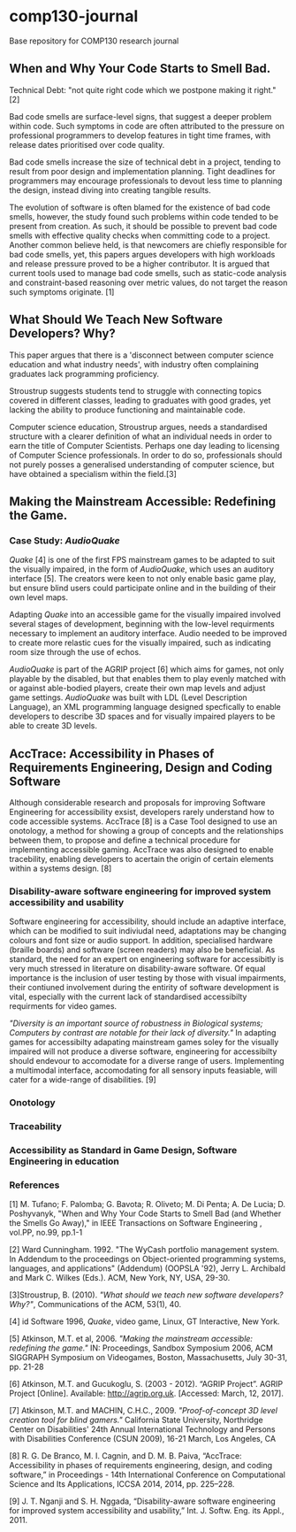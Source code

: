 # comp130-journal
Base repository for COMP130 research journal

## When and Why Your Code Starts to Smell Bad.

Technical Debt: "not quite right code which we postpone making it right." [2]

Bad code smells are surface-level signs, that suggest a deeper problem within code. Such symptoms in code are often attributed to the pressure on professional programmers to develop features in tight time frames, with release dates prioritised over code quality. 

Bad code smells increase the size of technical debt in a project, tending to result from poor design and implementation planning. Tight deadlines for programmers may encourage professionals to devout less time to planning the design, instead diving into creating tangible results.

The evolution of software is often blamed for the existence of bad code smells, however, the study found such problems within code tended to be present from creation. As such, it should be possible to prevent bad code smells with effective quality checks when committing code to a project. Another common believe held, is that newcomers are chiefly responsible for bad code smells, yet, this papers argues developers with high workloads and release pressure proved to be a higher contributor. It is argued that current tools used to manage bad code smells, such as static-code analysis and constraint-based reasoning over metric values, do not target the reason such symptoms originate. [1]

## What Should We Teach New Software Developers? Why?

This paper argues that there is a 'disconnect between computer science education and what industry needs', with industry often complaining graduates lack programming proficiency. 

Stroustrup suggests students tend to struggle with connecting topics covered in different classes, leading to graduates with good grades, yet lacking the ability to produce functioning and maintainable code. 

Computer science education, Stroustrup argues, needs a standardised structure with a clearer definition of what an individual needs in order to earn the title of Computer Scientists. Perhaps one day leading to licensing of Computer Science professionals. In order to do so, professionals should not purely posses a generalised understanding of computer science, but have obtained a specialism within the field.[3]

## Making the Mainstream Accessible: Redefining the Game. 
### Case Study: _AudioQuake_

_Quake_ [4] is one of the first FPS mainstream games to be adapted to suit the visually impaired, in the form of _AudioQuake_,  which uses an auditory interface [5]. The creators were keen to not only enable basic game play, but ensure blind users could participate online and in the building of their own level maps.

Adapting _Quake_ into an accessible game for the visually impaired involved several stages of development, beginning with the low-level requirments necessary to implement an auditory interface. Audio needed to be improved to create more relastic cues for the visually impaired, such as indicating room size through the use of echos. 

_AudioQuake_ is part of the AGRIP project [6] which aims for games, not only playable by the disabled, but that enables them to play evenly matched with or against able-bodied players, create their own map levels and adjust game settings. _AudioQuake_ was built with LDL (Level Description Language), an XML programming language designed specfically to enable developers to describe 3D spaces and for visually impaired players to be able to create 3D levels.

## AccTrace: Accessibility in Phases of Requirements Engineering, Design and Coding Software

Although considerable research and proposals for improving Software Engineering for accessibility exsist, developers rarely understand how to code accessible systems. AccTrace [8] is a Case Tool designed to use an onotology, a method for showing a group of concepts and the relationships between them, to propose and define a technical procedure for implementing accessible gaming. AccTrace was also designed to enable tracebility, enabling developers to acertain the origin of certain elements within a systems design. [8]

### Disability-aware software engineering for improved system accessibility and usability

Software engineering for accessibility, should include an adaptive interface, which can be modified to suit indiviudal need, adaptations may be changing colours and font size or audio support. In addition, specialised hardware (braille boards) and software (screen readers) may also be beneficial. As standard, the need for an expert on engineering software for accessibitly is very much stressed in literature on disability-aware software. Of equal importance is the inclusion of user testing by those with visual impairments, their contiuned involvement during the entirity of software development is vital, especially with the current lack of standardised accessibilty requirments for video games.

_"Diversity is an important source of robustness in Biological systems; Computers by contrast are notable for their lack of diversity."_
In adapting games for accessibilty adapating mainstream games soley for the visually impaired will not produce a diverse software, engineering for accessibilty should endevour to accomodate for a diverse range of users. Implementing a multimodal interface, accomodating for all sensory inputs feasiable, will cater for a wide-range of disabilities. [9]

### Onotology

### Traceability

### Accessibility as Standard in Game Design, Software Engineering in education

### References

[1] M. Tufano; F. Palomba; G. Bavota; R. Oliveto; M. Di Penta; A. De Lucia; D. Poshyvanyk, "When and Why Your Code Starts to Smell Bad (and Whether the Smells Go Away)," in IEEE Transactions on Software Engineering , vol.PP, no.99, pp.1-1

[2] Ward Cunningham. 1992. "The WyCash portfolio management system. In Addendum to the proceedings on Object-oriented programming systems, languages, and applications" (Addendum) (OOPSLA '92), Jerry L. Archibald and Mark C. Wilkes (Eds.). ACM, New York, NY, USA, 29-30.

[3]Stroustrup, B. (2010). _"What should we teach new software developers? Why?"_, Communications of the ACM, 53(1), 40.

[4] id Software 1996, _Quake_, video game, Linux, GT Interactive, New York. 

[5] Atkinson, M.T. et al, 2006. _"Making the mainstream accessible: redefining the game."_ IN: Proceedings, Sandbox Symposium 2006, ACM SIGGRAPH Symposium on Videogames, Boston, Massachusetts, July 30-31, pp. 21-28

[6] Atkinson, M.T. and Gucukoglu, S. (2003 - 2012). “AGRIP Project”. AGRIP Project [Online]. Available: http://agrip.org.uk. [Accessed: March, 12, 2017].

[7]	Atkinson, M.T. and MACHIN, C.H.C., 2009. _"Proof-of-concept 3D level creation tool for blind gamers."_ California State University, Northridge Center on Disabilities' 24th Annual International Technology and Persons with Disabilities Conference (CSUN 2009), 16-21 March, Los Angeles, CA

[8] R. G. De Branco, M. I. Cagnin, and D. M. B. Paiva, “AccTrace: Accessibility in phases of requirements engineering, design, and coding software,” in Proceedings - 14th International Conference on Computational Science and Its Applications, ICCSA 2014, 2014, pp. 225–228.

[9] J. T. Nganji and S. H. Nggada, “Disability-aware software engineering for improved system accessibility and usability,” Int. J. Softw. Eng. its Appl., 2011.

